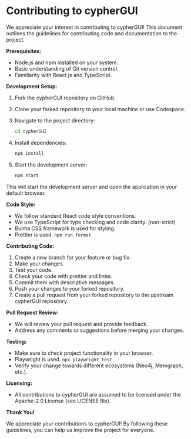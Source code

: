 # Contributing to cypherGUI

We appreciate your interest in contributing to cypherGUI! This document outlines the guidelines for contributing code and documentation to the project.

**Prerequisites:**

- Node.js and npm installed on your system.
- Basic understanding of Git version control.
- Familiarity with React.js and TypeScript.

**Development Setup:**

1. Fork the cypherGUI repository on GitHub.
2. Clone your forked repository to your local machine or use Codespace.
3. Navigate to the project directory:

    ```bash
    cd cypherGUI
    ```

4. Install dependencies:

    ```bash
    npm install
    ```

5. Start the development server:

    ```bash
    npm start
    ```

This will start the development server and open the application in your default browser.

**Code Style:**

- We follow standard React code style conventions.
- We use TypeScript for type checking and code clarity. (non-strict)
- Bulma CSS framework is used for styling.
- Prettier is used. `npm run format`

**Contributing Code:**

1. Create a new branch for your feature or bug fix.
2. Make your changes.
3. Test your code.
4. Check your code with prettier and linter.
5. Commit them with descriptive messages.
6. Push your changes to your forked repository.
7. Create a pull request from your forked repository to the upstream cypherGUI repository.

**Pull Request Review:**

- We will review your pull request and provide feedback.
- Address any comments or suggestions before merging your changes.

**Testing:**

- Make sure to check project functionality in your browser.
- Playwright is used. `npx playwright test`
- Verify your change towards different ecosystems (Neo4j, Memgraph, etc.).

**Licensing:**

- All contributions to cypherGUI are assumed to be licensed under the Apache-2.0 License (see LICENSE file).

**Thank You!**

We appreciate your contributions to cypherGUI! By following these guidelines, you can help us improve the project for everyone.
